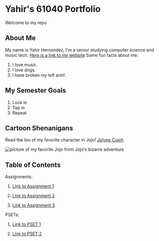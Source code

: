 # Yahir's 61040 Portfolio
Welcome to my repo

## About Me
My name is Yahir Hernandez, I'm a senior studying computer science and music tech. [Here is a link to my website](https://yahirhernandez.com)
Some fun facts about me:
1. I love music.
2. I love dogs.
3. I have broken my left arm!.

## My Semester Goals
1. Lock in
2. Tap in
3. Repeat


## Cartoon Shenanigans
Read the bio of my favorite character in Jojo! [Jolyne Cujoh](https://jojo.fandom.com/wiki/Jolyne_Cujoh)

![picture of my favorite Jojo from Jojo's bizarre adventure](https://static.wikia.nocookie.net/dc50568f-39e7-4be2-a730-236f6b2c9352/scale-to-width/755)


## Table of Contents

Assignments:
1. [Link to Assignment 1](assignments/assignment1.md)

2. [Link to Assignment 2](assignments/assignment2.md)

3. [Link to Assignment 3](https://github.com/notyahir/assignment3)

PSETs:
1. [Link to PSET 1](psets/pset1.md)

2. [Link to PSET 2](psets/pset2.md)